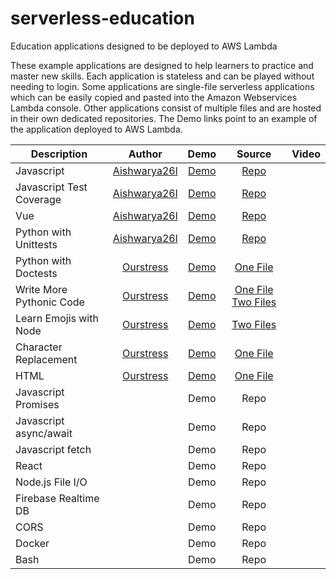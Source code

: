 # serverless-education
Education applications designed to be deployed to AWS Lambda

These example applications are designed to help learners to practice and master new skills. Each application is stateless and can be played without needing to login. Some applications are single-file serverless applications which can be easily copied and pasted into the Amazon Webservices Lambda console. Other applications consist of multiple files and are hosted in their own dedicated repositories. The Demo links point to an example of the application deployed to AWS Lambda. 

| Description | Author | Demo | Source | Video | 
| ------------|:------:|:----:|:------:|:-----:|
| Javascript         |[Aishwarya26l](https://github.com/Aishwarya26l)| [Demo](https://ak0y53o2c4.execute-api.us-east-1.amazonaws.com/default/jsCodeForTest) | [Repo](https://github.com/Aishwarya26l/jestRunner-edit-source-code)         ||
| Javascript Test Coverage  | [Aishwarya26l](https://github.com/Aishwarya26l)   | [Demo](https://782y5jejz5.execute-api.us-east-1.amazonaws.com/default/jestRunner)      |   [Repo](https://github.com/Aishwarya26l/jestRunner) ||
| Vue | [Aishwarya26l](https://github.com/Aishwarya26l)   | [Demo](https://7n7tym5499.execute-api.us-east-1.amazonaws.com/default/vueTest) | [Repo](https://github.com/Aishwarya26l/vueTestingSuite)         ||
| Python with Unittests      | [Aishwarya26l](https://github.com/Aishwarya26l)        | [Demo](https://dmvd8lmqa9.execute-api.us-east-1.amazonaws.com/default/pythonTestingSuite)      |  [Repo](https://github.com/Aishwarya26l/pythonTestingSuite)||
|Python with Doctests    |  [Ourstress](https://github.com/Ourstress)        | [Demo](https://lx09eyssj6.execute-api.us-east-1.amazonaws.com/default/doctestPythonLearning)      |  [One File](https://github.com/Ourstress/lambdaFunctions/blob/master/doctestActivity2.py) ||
|Write More Pythonic Code  |  [Ourstress](https://github.com/Ourstress)  | [Demo](https://qkfgaek7c4.execute-api.us-east-1.amazonaws.com/default/pythonicCode)      |   [One File](https://github.com/Ourstress/lambdaFunctions/blob/master/pythonicCodeActivity.py) [Two Files](https://github.com/scboesch/serverless-education/tree/master/2Files/writePythonicCode)||
| Learn Emojis with Node   | [Ourstress](https://github.com/Ourstress) | [Demo](https://qc4h62xt56.execute-api.us-east-1.amazonaws.com/default/minimalEmojiReplacer) |   [Two Files](/2Files/emojiReplacer) ||
| Character Replacement  | [Ourstress](https://github.com/Ourstress)   | [Demo](https://j30d9ve863.execute-api.us-east-1.amazonaws.com/default/emojiReplacer)      |   [One File](https://github.com/Ourstress/lambdaFunctions/blob/master/emojiReplacer.js) ||
|HTML | [Ourstress](https://github.com/Ourstress)   | [Demo](https://0vww2yw6y1.execute-api.us-east-1.amazonaws.com/default/fiveQuestionsHtmlActivity)      |   [One File](https://github.com/Ourstress/lambdaFunctions/blob/master/htmlActivity.py) ||
|Javascript Promises   |    | Demo |   Repo ||
|Javascript async/await|    | Demo |   Repo ||
|Javascript fetch      |    | Demo |   Repo ||
|React                 |    | Demo |   Repo ||
|Node.js File I/O      |    | Demo |   Repo ||
|Firebase Realtime DB  |    | Demo |   Repo ||
|CORS                  |    | Demo |   Repo ||
|Docker                |    | Demo |   Repo ||
|Bash                  |    | Demo |   Repo ||
